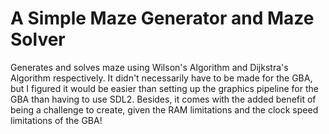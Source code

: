 # A Simple Maze Generator and Maze Solver

Generates and solves maze using Wilson's Algorithm and Dijkstra's Algorithm
respectively. It didn't necessarily have to be made for the GBA, but I
figured it would be easier than setting up the graphics pipeline for 
the GBA than having to use SDL2. Besides, it comes with the added benefit
of being a challenge to create, given the RAM limitations and the clock speed limitations of the GBA!
